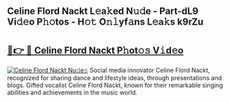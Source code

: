 ## Celine Flord Nackt L𝚎a𝚔ed N𝚞𝚍e - Part-dL9 Vi𝚍𝚎o P𝚑𝚘tos - H𝚘𝚝 O𝚗𝚕yf𝚊ns L𝚎a𝚔s k9rZu

# <h2><a href="http://kf81x8n.oniu.top/?m=Celine+Flord+Nackt">🔗👉 🔴 Celine Flord Nackt P𝚑ot𝚘𝚜 V𝚒d𝚎o</a></h2>

[![Celine Flord Nackt Nu𝚍e𝚜](https://i.imgur.com/0qMVB7G.gif)](http://kf81x8n.oniu.top/?m=Celine+Flord+Nackt)
Social media innovator Celine Flord Nackt, recognized for sharing dance and lifestyle ideas, through presentations and blogs. Gifted vocalist Celine Flord Nackt, known for their remarkable singing abilities and achievements in the music world.  
